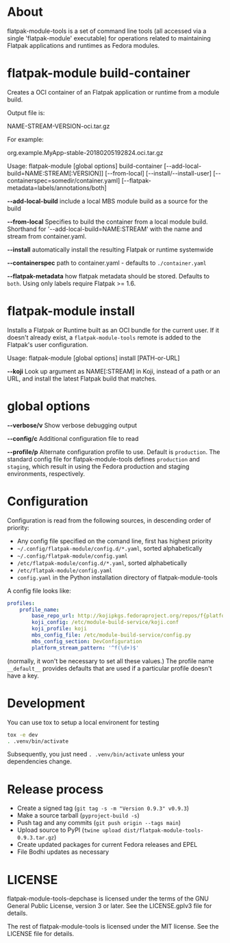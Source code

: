 About
=====
flatpak-module-tools is a set of command line tools (all accessed via a single
'flatpak-module' executable) for operations related to maintaining Flatpak
applications and runtimes as Fedora modules.

flatpak-module build-container
==============================
Creates a OCI container of an Flatpak application or runtime from a module build.

Output file is:

 NAME-STREAM-VERSION-oci.tar.gz

For example:

 org.example.MyApp-stable-20180205192824.oci.tar.gz

Usage:
    flatpak-module [global options] build-container
	     [--add-local-build=NAME:STREAM[:VERSION]]
	     [--from-local]
	     [--install/--install-user]
		 [--containerspec=somedir/container.yaml]
         [--flatpak-metadata=labels/annotations/both]

**--add-local-build**
include a local MBS module build  as a source for the build

**--from-local**
Specifies to build the container from a local module build. Shorthand for '--add-local-build=NAME:STREAM' with the name and stream from container.yaml.

**--install**
automatically install the resulting Flatpak or runtime systemwide

**--containerspec**
path to container.yaml - defaults to `./container.yaml`

**--flatpak-metadata**
how flatpak metadata should be stored. Defaults to `both`. Using
only labels require Flatpak >= 1.6.

flatpak-module install
======================

Installs a Flatpak or Runtime built as an OCI bundle for the current user. If it doesn't
already exist, a `flatpak-module-tools` remote is added to the Flatpak's user configuration.

Usage:
    flatpak-module [global options] install [PATH-or-URL]


**--koji**
Look up argument as NAME[:STREAM] in Koji, instead of a path or an URL, and install the latest
Flatpak build that matches.

global options
==============

**--verbose/v**
Show verbose debugging output

**--config/c**
Additional configuration file to read

**--profile/p**
Alternate configuration profile to use. Default is `production`. The standard config file
for flatpak-module-tools defines `production` and `staging`, which result in using the
Fedora production and staging environments, respectively.

Configuration
=============
Configuration is read from the following sources, in descending order of priority:

* Any config file specified on the comand line, first has highest priority
* `~/.config/flatpak-module/config.d/*.yaml`, sorted alphabetically
* `~/.config/flatpak-module/config.yaml`
* `/etc/flatpak-module/config.d/*.yaml`, sorted alphabetically
* `/etc/flatpak-module/config.yaml`
* `config.yaml` in the Python installation directory of flatpak-module-tools

A config file looks like:

``` yaml
profiles:
    profile_name:
        base_repo_url: http://kojipkgs.fedoraproject.org/repos/f{platform}/latest/$basearch
        koji_config: /etc/module-build-service/koji.conf
        koji_profile: koji
        mbs_config_file: /etc/module-build-service/config.py
        mbs_config_section: DevConfiguration
        platform_stream_pattern: '^f(\d+)$'
```

(normally, it won't be necessary to set all these values.) The profile name `__default__` provides defaults that
are used if a particular profile doesn't have a key.

Development
===========

You can use tox to setup a local environent for testing

``` sh
tox -e dev
. .venv/bin/activate
```

Subsequently, you just need `. .venv/bin/activate` unless your dependencies change.

Release process
===============
* Create a signed tag (`git tag -s -m "Version 0.9.3" v0.9.3`)
* Make a source tarball (`pyproject-build -s`)
* Push tag and any commits (`git push origin --tags main`)
* Upload source to PyPI (`twine upload dist/flatpak-module-tools-0.9.3.tar.gz`)
* Create updated packages for current Fedora releases and EPEL
* File Bodhi updates as necessary

LICENSE
=======
flatpak-module-tools-depchase is licensed under the terms of the GNU General Public License,
version 3 or later. See the LICENSE.gplv3 file for details.

The rest of flatpak-module-tools is licensed under the MIT license.
See the LICENSE file for details.
